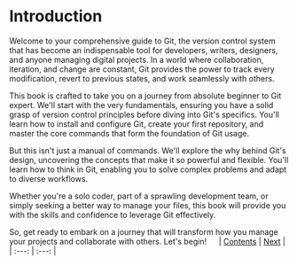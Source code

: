 # Introduction

Welcome to your comprehensive guide to Git, the version control system that has become an indispensable tool for developers, writers, designers, and anyone managing digital projects. In a world where collaboration, iteration, and change are constant, Git provides the power to track every modification, revert to previous states, and work seamlessly with others.

This book is crafted to take you on a journey from absolute beginner to Git expert. We'll start with the very fundamentals, ensuring you have a solid grasp of version control principles before diving into Git's specifics. You'll learn how to install and configure Git, create your first repository, and master the core commands that form the foundation of Git usage.

But this isn't just a manual of commands. We'll explore the why behind Git's design, uncovering the concepts that make it so powerful and flexible. You'll learn how to think in Git, enabling you to solve complex problems and adapt to diverse workflows.

Whether you're a solo coder, part of a sprawling development team, or simply seeking a better way to manage your files, this book will provide you with the skills and confidence to leverage Git effectively.

So, get ready to embark on a journey that will transform how you manage your projects and collaborate with others. Let's begin!
 
| [Contents](/README.md) | [Next](/Part%201.md) |
| :---: | :---: |
